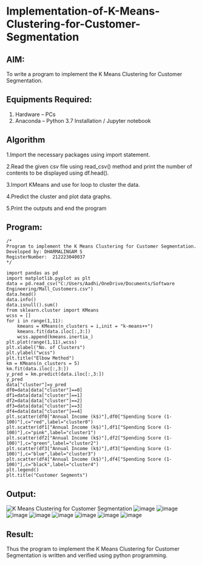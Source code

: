 # Implementation-of-K-Means-Clustering-for-Customer-Segmentation

## AIM:
To write a program to implement the K Means Clustering for Customer Segmentation.

## Equipments Required:
1. Hardware – PCs
2. Anaconda – Python 3.7 Installation / Jupyter notebook

## Algorithm
1.Import the necessary packages using import statement.

2.Read the given csv file using read_csv() method and print the number of contents to be displayed using df.head().

3.Import KMeans and use for loop to cluster the data.

4.Predict the cluster and plot data graphs.

5.Print the outputs and end the program

## Program:
```
/*
Program to implement the K Means Clustering for Customer Segmentation.
Developed by: DHARMALINGAM S
RegisterNumber:  212223040037
*/
```
```
import pandas as pd
import matplotlib.pyplot as plt
data = pd.read_csv("C:/Users/Aadhi/OneDrive/Documents/Software Engineering/Mall_Customers.csv")
data.head()
data.info()
data.isnull().sum()
from sklearn.cluster import KMeans
wcss = []
for i in range(1,11):
    kmeans = KMeans(n_clusters = i,init = "k-means++")
    kmeans.fit(data.iloc[:,3:])
    wcss.append(kmeans.inertia_)
plt.plot(range(1,11),wcss)
plt.xlabel("No. of Clusters")
plt.ylabel("wcss")
plt.title("Elbow Method")
km = KMeans(n_clusters = 5)
km.fit(data.iloc[:,3:])
y_pred = km.predict(data.iloc[:,3:])
y_pred
data["cluster"]=y_pred
df0=data[data["cluster"]==0]
df1=data[data["cluster"]==1]
df2=data[data["cluster"]==2]
df3=data[data["cluster"]==3]
df4=data[data["cluster"]==4]
plt.scatter(df0["Annual Income (k$)"],df0["Spending Score (1-100)"],c="red",label="cluster0")
plt.scatter(df1["Annual Income (k$)"],df1["Spending Score (1-100)"],c="pink",label="cluster1")
plt.scatter(df2["Annual Income (k$)"],df2["Spending Score (1-100)"],c="green",label="cluster2")
plt.scatter(df3["Annual Income (k$)"],df3["Spending Score (1-100)"],c="blue",label="cluster3")
plt.scatter(df4["Annual Income (k$)"],df4["Spending Score (1-100)"],c="black",label="cluster4")
plt.legend()
plt.title("Customer Segments")
```
## Output:
![K Means Clustering for Customer Segmentation](sam.png)
![image](https://github.com/Dharma23012432/Implementation-of-K-Means-Clustering-for-Customer-Segmentation/assets/152275002/f318ed8f-c797-4033-9c91-2a19cb0bc6d3)
![image](https://github.com/Dharma23012432/Implementation-of-K-Means-Clustering-for-Customer-Segmentation/assets/152275002/856eaa55-701f-4486-a86e-e0faccafb4b1)
![image](https://github.com/Dharma23012432/Implementation-of-K-Means-Clustering-for-Customer-Segmentation/assets/152275002/d448c85d-a00c-43f9-a408-16905587dd14)
![image](https://github.com/Dharma23012432/Implementation-of-K-Means-Clustering-for-Customer-Segmentation/assets/152275002/6924928c-3173-4b6b-813e-cd042171551d)
![image](https://github.com/Dharma23012432/Implementation-of-K-Means-Clustering-for-Customer-Segmentation/assets/152275002/4e8a1434-60c4-4956-8118-f9f9c4dc4754)
![image](https://github.com/Dharma23012432/Implementation-of-K-Means-Clustering-for-Customer-Segmentation/assets/152275002/7115f90f-f31d-4eb9-b573-8da63ed0c30c)
![image](https://github.com/Dharma23012432/Implementation-of-K-Means-Clustering-for-Customer-Segmentation/assets/152275002/d2df47ee-e520-41f2-9122-69f14e0eed4d)
![image](https://github.com/Dharma23012432/Implementation-of-K-Means-Clustering-for-Customer-Segmentation/assets/152275002/7526c06c-cc31-4b55-a0c0-c0b4864e10a6)


## Result:
Thus the program to implement the K Means Clustering for Customer Segmentation is written and verified using python programming.
